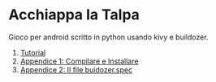 # Acchiappa la Talpa

Gioco per android scritto in python usando kivy e buildozer.

1. [Tutorial](tutorial/start.md)
2. [Appendice 1: Compilare e Installare](compila_e_installa.md)
3. [Appendice 2: Il file buidozer.spec](buildozer.md)
